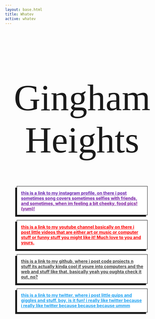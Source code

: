 ```yaml
---
layout: base.html
title: Whatev
active: whatev
---
```


<style>
@font-face {
	font-family: 'Bizzarrini';
	src: url('/fonts/Bizzarrini-V0_4-VF.ttf');
}

body {background-image: url("../images/ginghambackground-02.png"); background-size: auto; background-repeat: repeat;}


h1 {
	text-align: center;
	font-weight: normal;
	font-family: 'Bizzarrini';
	font-size: clamp(4rem, 12.5vw, 1000rem);
	font-variation-settings: "opsz" 5vw, "wght" 200;
}

.whatevsection{
	max-width: 400px;
	margin: 1rem auto;
	padding: .8rem;
	background: white;
	font-weight: bold;
	border: 1px solid black;
	box-shadow: -5px 5px;
}
</style>

# Gingham Heights

<div id="myinstagram" class="whatevsection">
	<a href="https://www.instagram.com/olivernorred/" style="background: linear-gradient(45deg, #405de6, #5851db, #833ab4, #c13584, #e1306c); -webkit-background-clip: text; color: #833ab4;">this is a link to my instagram profile, on there i post sometimes song covers sometimes selfies with friends, and sometimes, when im feeling a bit cheeky, food pics! (yum)!</a>
</div>

<div id="myyoutube" class="whatevsection">
	<a href="https://www.youtube.com/c/OliverNorred" style="color:red">this is a link to my youtube channel basically on there i post little videos that are either art or music or computer stuff or funny stuff you might like it! Much love to you and yours.</a>
</div>

<div id="mygithub" class="whatevsection">
	<a href="https://github.com/olivernorred" style="color: #444;">this is a link to my github, where i post code projects n stuff its actually kinda cool if youre into computers and the web and stuff like that. basically yeah you oughta check it out, no?</a>
</div>

<div id="mytwitter" class="whatevsection">
	<a href="https://twitter.com/olivernorred" style="color: #1DA1F2;">this is a link to my twitter, where i post little quips and giggles and stuff. boy, is it fun! i really like twitter because i really like twitter because because because ummm</a>
</div>
